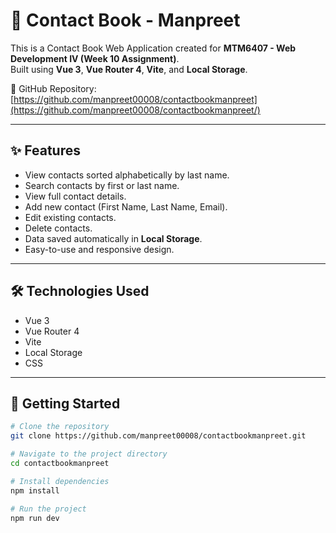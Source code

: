 # 📕 Contact Book - Manpreet

This is a Contact Book Web Application created for **MTM6407 - Web Development IV (Week 10 Assignment)**.  
Built using **Vue 3**, **Vue Router 4**, **Vite**, and **Local Storage**.

🔗 GitHub Repository: [https://github.com/manpreet00008/contactbookmanpreet](https://github.com/manpreet00008/contactbookmanpreet/)

---

## ✨ Features

- View contacts sorted alphabetically by last name.
- Search contacts by first or last name.
- View full contact details.
- Add new contact (First Name, Last Name, Email).
- Edit existing contacts.
- Delete contacts.
- Data saved automatically in **Local Storage**.
- Easy-to-use and responsive design.

---

## 🛠 Technologies Used

- Vue 3
- Vue Router 4
- Vite
- Local Storage
- CSS

---

## 🚀 Getting Started

```bash
# Clone the repository
git clone https://github.com/manpreet00008/contactbookmanpreet.git

# Navigate to the project directory
cd contactbookmanpreet

# Install dependencies
npm install

# Run the project
npm run dev

